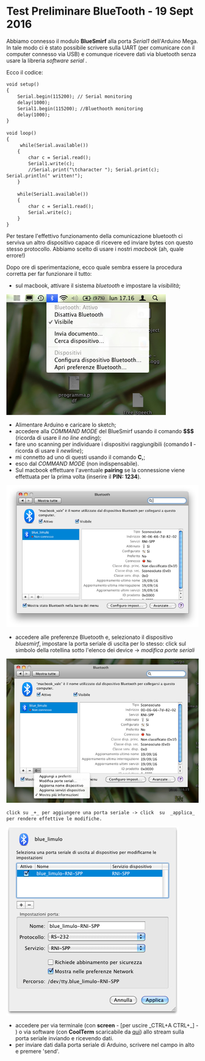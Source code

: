# Test Preliminare BlueTooth - 19 Sept 2016

Abbiamo connesso il modulo **BlueSmirf** alla porta _Serial1_ dell'Arduino Mega. In tale modo ci è stato possibile scrivere sulla UART (per comunicare con il computer connesso via USB) e comunque ricevere dati via bluetooth senza usare la libreria _software serial_ .

Ecco il codice:

    void setup() 
    {
        Serial.begin(115200); // Serial monitoring
        delay(1000);
        Serial1.begin(115200); //Bluethooth monitoring
        delay(1000);
    }

    void loop() 
    {
         while(Serial.available())
        {
            char c = Serial.read();
            Serial1.write(c);
            //Serial.print("\tcharacter "); Serial.print(c); Serial.println(" written!");
        }
  
        while(Serial1.available())
        {
            char c = Serial1.read();
            Serial.write(c);
        }
    }


Per testare l'effettivo funzionamento della comunicazione bluetooth ci serviva un altro dispositivo capace di ricevere ed inviare bytes con questo stesso protocollo. Abbiamo scelto di usare i nostri _macbook_ (ah, quale errore!)

Dopo ore di sperimentazione, ecco quale sembra essere la procedura corretta per far funzionare il tutto:

* sul macbook, attivare il sistema _bluetooth_ e impostare la _visibilità_;

![01](./01.jpg)

* Alimentare Arduino e caricare lo sketch;
* accedere alla _COMMAND MODE_ del BlueSmirf usando il comando **$$$** (ricorda di usare il _no line ending_);
* fare uno scanning per individuare i dispositivi raggiungibili (comando **I** - ricorda di usare il _newline_);
* mi connetto ad uno di questi usando il comando **C,<indirizzo>**;
* esco dal _COMMAND MODE_ (non indispensabile).
* Sul macbook effettuare l'aventuale **pairing** se la connessione viene effettuata per la prima volta (inserire il **PIN: 1234**).

![02](./02.jpg)

* accedere alle preferenze Bluetooth e, selezionato il dispositivo _bluesmirf_, impostare la porta seriale di uscita per lo stesso: 
    click sul simbolo della rotellina sotto l'elenco dei device -> _modifica porte seriali_ 

![03](./03.jpg)

    click su _+_ per aggiungere una porta seriale -> click  su  _applica_ per rendere effettive le modifiche.

![04](./04.jpg)

* accedere per via terminale (con **screen** - [per uscire _CTRL+A CTRL+\_] - ) o via software (con **CoolTerm** scaricabile da [qui](http://freeware.the-meiers.org/)) allo stream sulla porta seriale inviando e ricevendo dati.
* per inviare dati dalla porta seriale di Arduino, scrivere nel campo in alto e premere 'send'.
